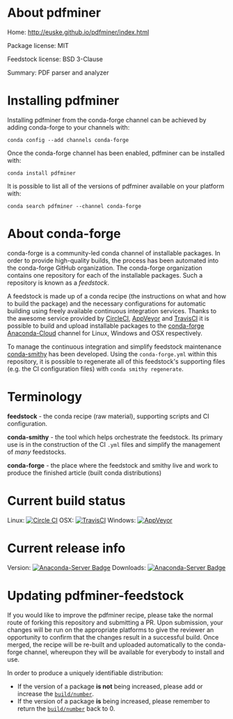 About pdfminer
==============

Home: http://euske.github.io/pdfminer/index.html

Package license: MIT

Feedstock license: BSD 3-Clause

Summary: PDF parser and analyzer



Installing pdfminer
===================

Installing pdfminer from the conda-forge channel can be achieved by adding conda-forge to your channels with:

```
conda config --add channels conda-forge
```

Once the conda-forge channel has been enabled, pdfminer can be installed with:

```
conda install pdfminer
```

It is possible to list all of the versions of pdfminer available on your platform with:

```
conda search pdfminer --channel conda-forge
```


About conda-forge
=================

conda-forge is a community-led conda channel of installable packages.
In order to provide high-quality builds, the process has been automated into the
conda-forge GitHub organization. The conda-forge organization contains one repository
for each of the installable packages. Such a repository is known as a *feedstock*.

A feedstock is made up of a conda recipe (the instructions on what and how to build
the package) and the necessary configurations for automatic building using freely
available continuous integration services. Thanks to the awesome service provided by
[CircleCI](https://circleci.com/), [AppVeyor](http://www.appveyor.com/)
and [TravisCI](https://travis-ci.org/) it is possible to build and upload installable
packages to the [conda-forge](https://anaconda.org/conda-forge)
[Anaconda-Cloud](http://docs.anaconda.org/) channel for Linux, Windows and OSX respectively.

To manage the continuous integration and simplify feedstock maintenance
[conda-smithy](http://github.com/conda-forge/conda-smithy) has been developed.
Using the ``conda-forge.yml`` within this repository, it is possible to regenerate all of
this feedstock's supporting files (e.g. the CI configuration files) with ``conda smithy regenerate``.


Terminology
===========

**feedstock** - the conda recipe (raw material), supporting scripts and CI configuration.

**conda-smithy** - the tool which helps orchestrate the feedstock.
                   Its primary use is in the construction of the CI ``.yml`` files
                   and simplify the management of *many* feedstocks.

**conda-forge** - the place where the feedstock and smithy live and work to
                  produce the finished article (built conda distributions)

Current build status
====================

Linux: [![Circle CI](https://circleci.com/gh/conda-forge/pdfminer-feedstock.svg?style=svg)](https://circleci.com/gh/conda-forge/pdfminer-feedstock)
OSX: [![TravisCI](https://travis-ci.org/conda-forge/pdfminer-feedstock.svg?branch=master)](https://travis-ci.org/conda-forge/pdfminer-feedstock)
Windows: [![AppVeyor](https://ci.appveyor.com/api/projects/status/github/conda-forge/pdfminer-feedstock?svg=True)](https://ci.appveyor.com/project/conda-forge/pdfminer-feedstock/branch/master)

Current release info
====================
Version: [![Anaconda-Server Badge](https://anaconda.org/conda-forge/pdfminer/badges/version.svg)](https://anaconda.org/conda-forge/pdfminer)
Downloads: [![Anaconda-Server Badge](https://anaconda.org/conda-forge/pdfminer/badges/downloads.svg)](https://anaconda.org/conda-forge/pdfminer)


Updating pdfminer-feedstock
===========================

If you would like to improve the pdfminer recipe, please take the normal
route of forking this repository and submitting a PR. Upon submission, your changes will
be run on the appropriate platforms to give the reviewer an opportunity to confirm that the
changes result in a successful build. Once merged, the recipe will be re-built and uploaded
automatically to the conda-forge channel, whereupon they will be available for everybody to
install and use.

In order to produce a uniquely identifiable distribution:
 * If the version of a package **is not** being increased, please add or increase
   the [``build/number``](http://conda.pydata.org/docs/building/meta-yaml.html#build-number-and-string).
 * If the version of a package **is** being increased, please remember to return
   the [``build/number``](http://conda.pydata.org/docs/building/meta-yaml.html#build-number-and-string)
   back to 0.
